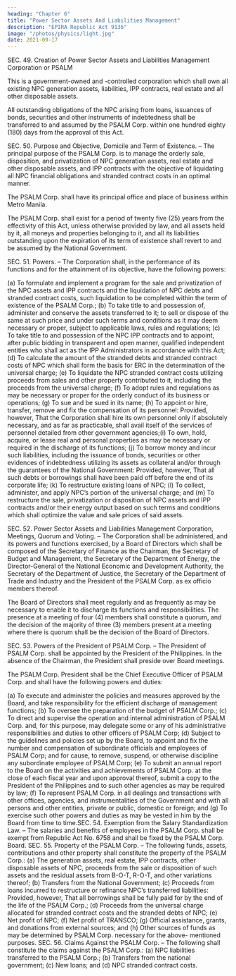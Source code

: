 ```yaml
---
heading: "Chapter 6"
title: "Power Sector Assets And Liabilities Management"
description: "EPIRA Republic Act 9136"
image: "/photos/physics/light.jpg"
date: 2021-09-17
---
```




SEC. 49. Creation of Power Sector Assets and Liabilities Management Corporation or PSALM

This is a government-owned and -controlled corporation which shall own all existing NPC generation assets, liabilities, IPP contracts, real estate and all other disposable assets. 

All outstanding obligations of the NPC arising from loans, issuances of bonds, securities and other instruments of indebtedness shall be transferred to and assumed by the PSALM Corp. within one hundred eighty (180) days from the approval of this Act.


SEC. 50. Purpose and Objective, Domicile and Term of Existence. – The principal purpose of the PSALM Corp. is to manage the orderly sale, disposition, and privatization of NPC generation assets, real estate and other disposable assets, and IPP contracts with the objective of liquidating all NPC financial obligations and stranded contract costs in an optimal manner.

The PSALM Corp. shall have its principal office and place of business within Metro Manila.

The PSALM Corp. shall exist for a period of twenty five (25) years from the effectivity of this Act, unless otherwise provided by law, and all assets held by it, all moneys and properties belonging to it, and all its liabilities outstanding upon the expiration of its term of existence shall revert to and be assumed by the National Government.

SEC. 51. Powers. – The Corporation shall, in the performance of its functions and for the attainment of its objective, have the following powers:

(a) To formulate and implement a program for the sale and privatization of the NPC assets and
IPP contracts and the liquidation of NPC debts and stranded contract costs, such liquidation to
be completed within the term of existence of the PSALM Corp.;
(b) To take title to and possession of, administer and conserve the assets transferred to it; to sell
or dispose of the same at such price and under such terms and conditions as it may deem
necessary or proper, subject to applicable laws, rules and regulations;
(c) To take title to and possession of the NPC IPP contracts and to appoint, after public bidding in
transparent and open manner, qualified independent entities who shall act as the IPP
Administrators in accordance with this Act;
(d) To calculate the amount of the stranded debts and stranded contract costs of NPC which shall
form the basis for ERC in the determination of the universal charge;
(e) To liquidate the NPC stranded contract costs utilizing proceeds from sales and other property
contributed to it, including the proceeds from the universal charge;
(f) To adopt rules and regulations as may be necessary or proper for the orderly conduct of its
business or operations;
(g) To sue and be sued in its name;
(h) To appoint or hire, transfer, remove and fix the compensation of its personnel: Provided,
however, That the Corporation shall hire its own personnel only if absolutely necessary, and
as far as practicable, shall avail itself of the services of personnel detailed from other
government agencies;(i) To own, hold, acquire, or lease real and personal properties as may be necessary or required in
the discharge of its functions;
(j) To borrow money and incur such liabilities, including the issuance of bonds, securities or
other evidences of indebtedness utilizing its assets as collateral and/or through the guarantees
of the National Government: Provided, however, That all such debts or borrowings shall have
been paid off before the end of its corporate life;
(k) To restructure existing loans of NPC;
(l) To collect, administer, and apply NPC’s portion of the universal charge; and (m) To restructure the sale, privatization or disposition of NPC assets and IPP contracts and/or their energy output based on such terms and conditions which shall optimize the value and sale prices of said assets.

SEC. 52. Power Sector Assets and Liabilities Management Corporation, Meetings, Quorum and Voting. – The Corporation shall be administered, and its powers and functions exercised, by a Board of Directors which shall be composed of the Secretary of Finance as the Chairman, the Secretary of Budget and Management, the Secretary of the Department of Energy, the Director-General of the National Economic and Development Authority, the Secretary of the Department of Justice, the Secretary of the Department of Trade and Industry and the President of the PSALM Corp. as ex officio members thereof. 

The Board of Directors shall meet regularly and as frequently as may be necessary to enable it to discharge its functions and responsibilities. The presence at a meeting of four (4) members shall constitute a quorum, and the decision of the majority of three (3) members present at a meeting where there is quorum shall be the decision of the Board of Directors.

SEC. 53. Powers of the President of PSALM Corp. – The President of PSALM Corp. shall be appointed by the President of the Philippines. In the absence of the Chairman, the President shall preside over Board meetings.

The PSALM Corp. President shall be the Chief Executive Officer of PSALM Corp. and shall have the following powers and duties:

(a) To execute and administer the policies and measures approved by the Board, and take
responsibility for the efficient discharge of management functions;
(b) To oversee the preparation of the budget of PSALM Corp.;
(c) To direct and supervise the operation and internal administration of PSALM Corp. and, for this
purpose, may delegate some or any of his administrative responsibilities and duties to other
officers of PSALM Corp;
(d) Subject to the guidelines and policies set up by the Board, to appoint and fix the number and
compensation of subordinate officials and employees of PSALM Corp; and for cause, to remove,
suspend, or otherwise discipline any subordinate employee of PSALM Corp;
(e) To submit an annual report to the Board on the activities and achievements of PSALM Corp. at
the close of each fiscal year and upon approval thereof, submit a copy to the President of the
Philippines and to such other agencies as may be required by law;
(f) To represent PSALM Corp. in all dealings and transactions with other offices, agencies, and
instrumentalities of the Government and with all persons and other entities, private or public,
domestic or foreign; and
(g) To exercise such other powers and duties as may be vested in him by the Board from time to time.SEC. 54. Exemption from the Salary Standardization Law. – The salaries and benefits of
employees in the PSALM Corp. shall be exempt from Republic Act No. 6758 and shall be fixed by the
PSALM Corp. Board.
SEC. 55. Property of the PSALM Corp. – The following funds, assets, contributions and other
property shall constitute the property of the PSALM Corp.:
(a) The generation assets, real estate, IPP contracts, other disposable assets of NPC, proceeds
from the sale or disposition of such assets and the residual assets from B-O-T, R-O-T, and
other variations thereof;
(b) Transfers from the National Government;
(c) Proceeds from loans incurred to restructure or refinance NPC’s transferred liabilities:
Provided, however, That all borrowings shall be fully paid for by the end of the life of the
PSALM Corp.;
(d) Proceeds from the universal charge allocated for stranded contract costs and the stranded
debts of NPC;
(e) Net profit of NPC;
(f) Net profit of TRANSCO;
(g) Official assistance, grants, and donations from external sources; and
(h) Other sources of funds as may be determined by PSALM Corp. necessary for the above-
mentioned purposes.
SEC. 56. Claims Against the PSALM Corp. – The following shall constitute the claims against the
PSALM Corp.:
(a) NPC liabilities transferred to the PSALM Corp.;
(b) Transfers from the national government;
(c) New loans; and
(d) NPC stranded contract costs.

